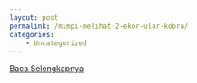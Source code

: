 ```yaml
---
layout: post
permalink: /mimpi-melihat-2-ekor-ular-kobra/
categories:
    - Uncategorized
---
```


[Baca Selengkapnya](/03)